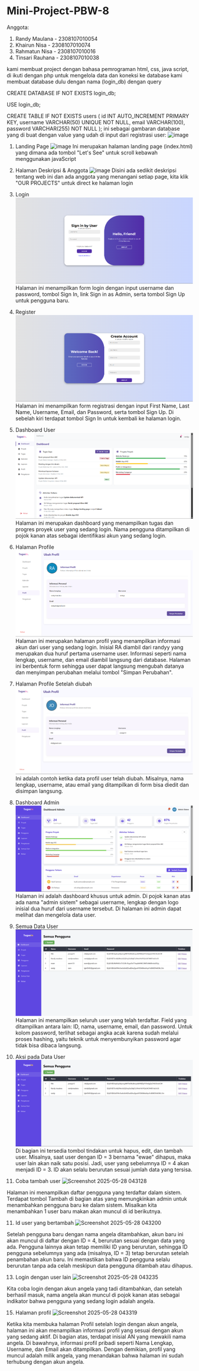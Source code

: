 # Mini-Project-PBW-8

Anggota:
1. Randy Maulana - 2308107010054
2. Khairun Nisa - 2308107010074
3. Rahmatun Nisa - 2308107010016
4. Tinsari Rauhana - 2308107010038



kami membuat project dengan bahasa pemrograman html, css, java script, di ikuti dengan php untuk mengelola data dan koneksi ke database
kami membuat database dulu dengan nama (login_db) dengan query

CREATE DATABASE IF NOT EXISTS login_db;

USE login_db;

CREATE TABLE IF NOT EXISTS users (
    id INT AUTO_INCREMENT PRIMARY KEY,
    username VARCHAR(50) UNIQUE NOT NULL,
    email VARCHAR(100),
    password VARCHAR(255) NOT NULL
);
ini sebagai gambaran database yang di buat dengan value yang udah di input dari registrasi user:
![image](https://github.com/user-attachments/assets/26466bcb-adfd-4612-9555-de4e9272acf2)


1. Landing Page
![image](https://github.com/user-attachments/assets/6434bcbd-bb03-4fa4-87eb-dc2f560267ec)
Ini merupakan halaman landing page (index.html) yang dimana ada tombol "Let's See" untuk scroll kebawah menggunakan javaScript

2. Halaman Deskripsi & Anggota
![image](https://github.com/user-attachments/assets/cfc14f98-9032-4bb5-82c8-ace1c37f2232)
Disini ada sedikit deskripsi tentang web ini dan ada anggota yang menangani setiap page, kita klik "OUR PROJECTS" untuk direct ke halaman login

3. Login
![image](https://github.com/RandyMaulanaa/Mini-Project-PBW-8/blob/rahmatun/image1.png?raw=true)
Halaman ini menampilkan form login dengan input username dan password, tombol Sign In, link Sign in as Admin, serta tombol Sign Up untuk pengguna baru.

5. Register
![image](https://github.com/RandyMaulanaa/Mini-Project-PBW-8/blob/rahmatun/image2.png?raw=true)
Halaman ini menampilkan form registrasi dengan input First Name, Last Name, Username, Email, dan Password, serta tombol Sign Up. Di sebelah kiri terdapat tombol Sign In untuk kembali ke halaman login.

7. Dashboard User
![image](https://github.com/RandyMaulanaa/Mini-Project-PBW-8/blob/rahmatun/image3.png?raw=true)
Halaman ini merupakan dashboard yang menampilkan tugas dan progres proyek user yang sedang login. Nama pengguna ditampilkan di pojok kanan atas sebagai identifikasi akun yang sedang login.

9. Halaman Profile
![image](https://github.com/RandyMaulanaa/Mini-Project-PBW-8/blob/rahmatun/image4.png?raw=true)
Halaman ini merupakan halaman profil yang menampilkan informasi akun dari user yang sedang login. Inisial RA diambil dari randyy yang merupakan dua huruf pertama username user. Informasi seperti nama lengkap, username, dan email diambil langsung dari database. Halaman ini berbentuk form sehingga user dapat langsung mengubah datanya dan menyimpan perubahan melalui tombol "Simpan Perubahan".

5. Halaman Profile Setelah diubah
![image](https://github.com/RandyMaulanaa/Mini-Project-PBW-8/blob/main/profilChanged.png)
Ini adalah contoh ketika data profil user telah diubah. Misalnya, nama lengkap, username, atau email yang ditampilkan di form bisa diedit dan disimpan langsung.

6. Dashboard Admin
![image](https://github.com/RandyMaulanaa/Mini-Project-PBW-8/blob/main/dashboard-admin.png)
Halaman ini adalah dashboard khusus untuk admin. Di pojok kanan atas ada nama "admin sistem" sebagai username, lengkap dengan logo inisial dua huruf dari username tersebut. Di halaman ini admin dapat melihat dan mengelola data user.


7. Semua Data User
![image](https://github.com/RandyMaulanaa/Mini-Project-PBW-8/blob/main/semuapengguna.png)
Halaman ini menampilkan seluruh user yang telah terdaftar. Field yang ditampilkan antara lain: ID, nama, username, email, dan password. Untuk kolom password, terlihat sebagai angka acak karena sudah melalui proses hashing, yaitu teknik untuk menyembunyikan password agar tidak bisa dibaca langsung.

8. Aksi pada Data User
![image](https://github.com/RandyMaulanaa/Mini-Project-PBW-8/blob/main/data-user.png)
Di bagian ini tersedia tombol tindakan untuk hapus, edit, dan tambah user. Misalnya, saat user dengan ID = 3 bernama "ewae" dihapus, maka user lain akan naik satu posisi. Jadi, user yang sebelumnya ID = 4 akan menjadi ID = 3. ID akan selalu berurutan sesuai jumlah data yang tersisa.

9. Coba tambah user
![Screenshot 2025-05-28 043128](https://github.com/user-attachments/assets/54ebb57d-52cf-4a7e-98e7-a8cfc3a3947c)

Halaman ini menampilkan daftar pengguna yang terdaftar dalam sistem. Terdapat tombol Tambah di bagian atas yang memungkinkan admin untuk menambahkan pengguna baru ke dalam sistem. Misalkan kita menambahkan 1 user baru makan akan muncul di id berikutnya.

11. Id user yang bertambah
![Screenshot 2025-05-28 043200](https://github.com/user-attachments/assets/5dc1cf84-ce89-458c-b10f-39857ccbbac8)

Setelah pengguna baru dengan nama angela ditambahkan, akun baru ini akan muncul di daftar dengan ID = 4, berurutan sesuai dengan data yang ada. Pengguna lainnya akan tetap memiliki ID yang berurutan, sehingga ID pengguna sebelumnya yang ada (misalnya, ID = 3) tetap berurutan setelah penambahan akun baru. Ini memastikan bahwa ID pengguna selalu berurutan tanpa ada celah meskipun data pengguna ditambah atau dihapus.

13. Login dengan user lain
![Screenshot 2025-05-28 043235](https://github.com/user-attachments/assets/ff466e57-a630-44dd-91ea-ff0a3e6f3780)

Kita coba login dengan akun angela yang tadi ditambahkan, dan setelah berhasil masuk, nama angela akan muncul di pojok kanan atas sebagai indikator bahwa pengguna yang sedang login adalah angela.

15. Halaman profil
![Screenshot 2025-05-28 043319](https://github.com/user-attachments/assets/8acf982c-26c4-41d1-97d9-95eae84a6878)

Ketika kita membuka halaman Profil setelah login dengan akun angela, halaman ini akan menampilkan informasi profil yang sesuai dengan akun yang sedang aktif. Di bagian atas, terdapat inisial AN yang mewakili nama angela. Di bawahnya, informasi profil pribadi seperti Nama Lengkap, Username, dan Email akan ditampilkan. Dengan demikian, profil yang muncul adalah milik angela, yang menandakan bahwa halaman ini sudah terhubung dengan akun angela.

